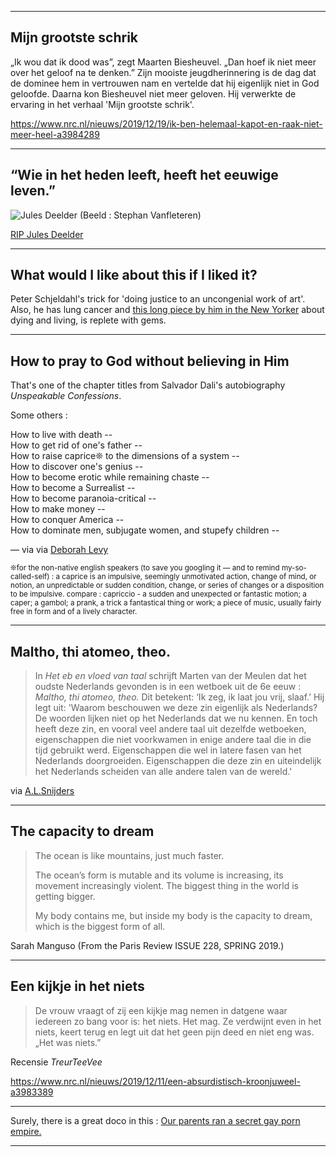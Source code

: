 

------

## Mijn grootste schrik

„Ik wou dat ik dood was”, zegt Maarten Biesheuvel. „Dan hoef ik niet meer over het geloof na te denken.” Zijn mooiste jeugdherinnering is de dag dat de dominee hem in vertrouwen nam en vertelde dat hij eigenlijk niet in God geloofde. Daarna kon Biesheuvel niet meer geloven. Hij verwerkte de ervaring in het verhaal 'Mijn grootste schrik'. 

https://www.nrc.nl/nieuws/2019/12/19/ik-ben-helemaal-kapot-en-raak-niet-meer-heel-a3984289

------

## “Wie in het heden leeft, heeft het eeuwige leven.”

![Jules Deelder (Beeld : Stephan Vanfleteren)](http://johannesk.com.s3.amazonaws.com/2019/deelder.png)

[RIP Jules Deelder](https://write.as/269dtoi5cgtsm41i.md)

----------------------

## What would I like about this if I liked it?

Peter Schjeldahl's trick for 'doing justice to an uncongenial work of art'. Also, he has lung cancer and [this long piece by him in the New Yorker](https://www.newyorker.com/magazine/2019/12/23/the-art-of-dying) about dying and living, is replete with gems.

----------------------

## How to pray to God without believing in Him

That's one of the chapter titles from Salvador Dali's autobiography *Unspeakable Confessions*. 

Some others  : 

How to live with death --  
How to get rid of one's father --  
How to raise caprice❊ to the dimensions of a system --  
How to discover one's genius --  
How to become erotic while remaining chaste --  
How to become a Surrealist --  
How to become paranoia-critical --  
How to make money --  
How to conquer America --  
How to dominate men, subjugate women, and stupefy children --  

— via via [Deborah Levy](https://www.nytimes.com/2019/12/12/books/review/deborah-levy-by-the-book-interview.html)

<small>❊for the non-native english speakers (to save you googling it — and to remind my-so-called-self) : a caprice is an impulsive, seemingly unmotivated action, change of mind, or notion, an unpredictable or sudden condition, change, or series of changes or a disposition to be impulsive. compare : capriccio - a sudden and unexpected or fantastic motion; a caper; a gambol; a prank, a trick a fantastical thing or work; a piece of music, usually fairly free in form and of a lively character.</small>

----------------------

## Maltho, thi atomeo, theo.

> In *Het eb en vloed van taal* schrijft Marten van der Meulen dat het oudste Nederlands gevonden is in een wetboek uit de 6e eeuw : *Maltho, thi atomeo, theo.* Dit betekent: ‘Ik zeg, ik laat jou vrij, slaaf.’ Hij legt uit: 'Waarom beschouwen we deze zin eigenlijk als Nederlands? De woorden lijken niet op het Nederlands dat we nu kennen. En toch heeft deze zin, en vooral veel andere taal uit dezelfde wetboeken, eigenschappen die niet voorkwamen in enige andere taal die in die tijd gebruikt werd. Eigenschappen die wel in latere fasen van het Nederlands doorgroeiden. Eigenschappen die deze zin en uiteindelijk het Nederlands scheiden van alle andere talen van de wereld.'

via [A.L.Snijders](https://mailchi.mp/afdh/universiteit-proefversie-1278443?e=9299217000)

----------------------

## The capacity to dream

> The ocean is like mountains, just much faster.
>
> The ocean’s form is mutable and its volume is increasing, its movement increasingly violent. The biggest thing in the world is getting bigger.
>
> My body contains me, but inside my body is the capacity to dream, which is the biggest form of all. 

Sarah Manguso 
(From the Paris Review ISSUE 228, SPRING 2019.)

----------------------

## Een kijkje in het niets

> De vrouw vraagt of zij een kijkje mag nemen in datgene waar iedereen zo bang voor is: het niets. Het mag. Ze verdwijnt even in het niets, keert terug en legt uit dat het geen pijn deed en niet eng was. „Het was niets.” 

Recensie *TreurTeeVee*

https://www.nrc.nl/nieuws/2019/12/11/een-absurdistisch-kroonjuweel-a3983389

----------------------

Surely, there is a great doco in this : [Our parents ran a secret gay porn empire.](https://www.bbc.co.uk/news/stories-50662998)

----------------------



